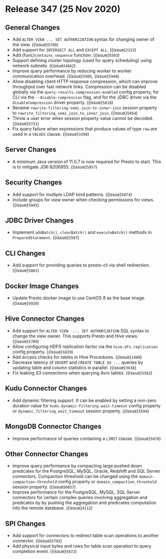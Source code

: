 # Release 347 (25 Nov 2020)

## General Changes

* Add `ALTER VIEW ... SET AUTHORIZATION` syntax for changing owner of the view. ({issue}`5789`)
* Add support for `INTERSECT ALL` and `EXCEPT ALL`. ({issue}`2152`)
* Add {func}`contains_sequence` function. ({issue}`5593`)
* Support defining cluster topology (used for query scheduling) using network subnets. ({issue}`4862`)
* Improve query performance by reducing worker to worker communication overhead. ({issue}`5905`, {issue}`5949`)
* Allow disabling client HTTP response compression, which can improve throughput over fast network links.
  Compression can be disabled globally via the `query-results.compression-enabled` config property, for CLI via
  the `--disable-compression` flag, and for the JDBC driver via the `disableCompression` driver property. ({issue}`5818`)
* Rename ``rewrite-filtering-semi-join-to-inner-join`` session property to ``rewrite_filtering_semi_join_to_inner_join``. ({issue}`5954`)
* Throw a user error when session property value cannot be decoded. ({issue}`5731`)
* Fix query failure when expressions that produce values of type `row` are used in a `VALUES` clause. ({issue}`3398`)

## Server Changes

* A minimum Java version of 11.0.7 is now required for Presto to start. This is to mitigate JDK-8206955. ({issue}`5957`)

## Security Changes

* Add support for multiple LDAP bind patterns. ({issue}`5874`)
* Include groups for view owner when checking permissions for views. ({issue}`5945`)

## JDBC Driver Changes

* Implement `addBatch()`, `clearBatch()` and `executeBatch()` methods in `PreparedStatement`. ({issue}`5507`)

## CLI Changes

* Add support for providing queries to presto-cli via shell redirection. ({issue}`5881`)

## Docker Image Changes

* Update Presto docker image to use CentOS 8 as the base image. ({issue}`5920`)

## Hive Connector Changes

* Add support for `ALTER VIEW  ... SET AUTHORIZATION` SQL syntax to change the view owner. This supports Presto and Hive views. ({issue}`5789`)
* Allow configuring HDFS replication factor via the `hive.dfs.replication` config property. ({issue}`1829`)
* Add access checks for tables in Hive Procedures. ({issue}`1489`)
* Decrease latency of `INSERT` and `CREATE TABLE AS ...` queries by updating table and column statistics in parallel. ({issue}`3638`)
* Fix leaking S3 connections when querying Avro tables. ({issue}`5562`)

## Kudu Connector Changes

* Add dynamic filtering support. It can be enabled by setting a non-zero duration value for ``kudu.dynamic-filtering.wait-timeout`` config property
  or ``dynamic_filtering_wait_timeout`` session property. ({issue}`5594`)

## MongoDB Connector Changes

* Improve performance of queries containing a `LIMIT` clause. ({issue}`5870`)

## Other Connector Changes

* Improve query performance by compacting large pushed down predicates for the PostgreSQL, MySQL, Oracle,
  Redshift and SQL Server connectors. Compaction threshold can be changed using the ``domain-compaction-threshold``
  config property or ``domain_compaction_threshold`` session property. ({issue}`6057`)
* Improve performance for the PostgreSQL, MySQL, SQL Server connectors for certain complex queries involving
  aggregation and predicates by by pushing the aggregation and predicates computation into the remote database. ({issue}`4112`)

## SPI Changes

* Add support for connectors to redirect table scan operations to another connector. ({issue}`5792`)
* Add physical input bytes and rows for table scan operation to query completion event. ({issue}`5872`)
